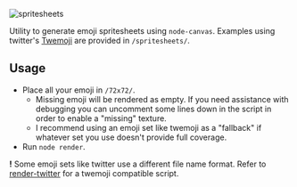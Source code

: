 ![spritesheets](art/spritesheets-header-export.png)

Utility to generate emoji spritesheets using `node-canvas`. Examples using twitter's [Twemoji](https://github.com/twitter/twemoji) are provided in `/spritesheets/`.

## Usage
- Place all your emoji in `/72x72/`.
  - Missing emoji will be rendered as empty. If you need assistance with debugging you can uncomment some lines down in the script in order to enable a "missing" texture.
  - I recommend using an emoji set like twemoji as a "fallback" if whatever set you use doesn't provide full coverage.
-  Run `node render`.

**!** Some emoji sets like twitter use a different file name format. Refer to [render-twitter](./render-twitter.js) for a twemoji compatible script.